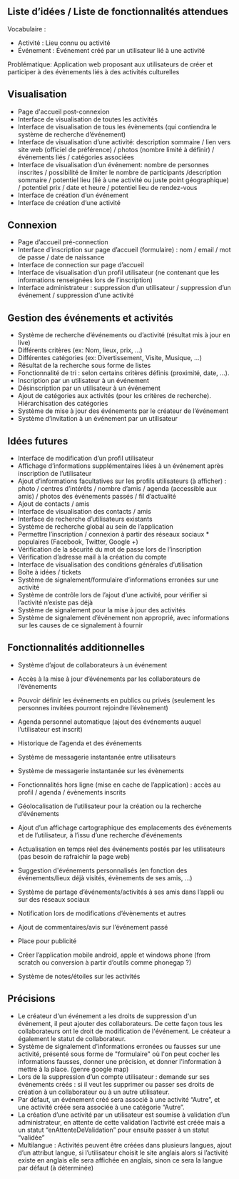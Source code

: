 ## Liste d’idées / Liste de fonctionnalités attendues

Vocabulaire :
* Activité : Lieu connu ou activité
* Événement : Événement créé par un utilisateur lié à une activité

Problématique: Application web proposant aux utilisateurs de créer et participer à des évènements liés à des activités culturelles

## Visualisation
* Page d'accueil post-connexion
* Interface de visualisation de toutes les activités
* Interface de visualisation de tous les évènements (qui contiendra le système de recherche d’événement)
* Interface de visualisation d’une activité: description sommaire / lien vers site web (officiel de préférence) / photos (nombre limité à définir) / événements liés / catégories associées
* Interface de visualisation d’un événement: nombre de personnes inscrites / possibilité de limiter le nombre de participants /description sommaire / potentiel lieu (lié à une activité ou juste point géographique) / potentiel prix / date et heure / potentiel lieu de rendez-vous
* Interface de création d’un événement
* Interface de création d’une activité

## Connexion
* Page d’accueil pré-connection
* Interface d’inscription sur page d’accueil (formulaire) : nom / email / mot de passe / date de naissance
* Interface de connection sur page d’accueil
* Interface de visualisation d’un profil utilisateur (ne contenant que les informations renseignées lors de l’inscription)
* Interface administrateur : suppression d’un utilisateur / suppression d’un événement / suppression d’une activité


## Gestion des événements et activités
* Système de recherche d’événements ou d’activité (résultat mis à jour en live)
* Différents critères (ex: Nom, lieux, prix, …)
* Différentes catégories (ex: Divertissement, Visite, Musique, …)
* Résultat de la recherche sous forme de listes
* Fonctionnalité de tri : selon certains critères définis (proximité, date,  …).
* Inscription par un utilisateur à un événement
* Désinscription par un utilisateur à un événement
* Ajout de catégories aux activités (pour les critères de recherche). Hiérarchisation des catégories
* Système de mise à jour des événements par le créateur de l’événement
* Système d’invitation à un événement par un utilisateur


## Idées futures
* Interface de modification d’un profil utilisateur
* Affichage d’informations supplémentaires liées à un événement après inscription de l’utilisateur
* Ajout d’informations facultatives sur les profils utilisateurs (à afficher) : photo / centres d’intérêts  / nombre d’amis / agenda (accessible aux amis)  / photos des événements passés / fil d’actualité
* Ajout de contacts / amis
* Interface de visualisation des contacts / amis
* Interface de recherche d’utilisateurs existants
* Système de recherche global au sein de l’application
* Permettre l’inscription / connexion à partir des réseaux sociaux * populaires (Facebook, Twitter, Google +)
* Vérification de la sécurité du mot de passe lors de l’inscription
* Vérification d’adresse mail à la création du compte
* Interface de visualisation des conditions générales d’utilisation
* Boîte à idées / tickets
* Système de signalement/formulaire d’informations erronées sur une activité
* Système de contrôle lors de l’ajout d’une activité, pour vérifier si l’activité n’existe pas déjà
* Système de signalement pour la mise à jour des activités
* Système de signalement d’événement non approprié, avec informations sur les causes de ce signalement à fournir


##  Fonctionnalités additionnelles
* Système d’ajout de collaborateurs à un événement
* Accès à la mise à jour d’événements par les collaborateurs de l’événements
* Pouvoir définir les événements en publics ou privés (seulement les personnes invitées pourront rejoindre l’évènement)
* Agenda personnel automatique (ajout des événements auquel l’utilisateur est inscrit)
* Historique de l’agenda et des événements
* Système de messagerie instantanée entre utilisateurs
* Système de messagerie instantanée sur les évènements
* Fonctionnalités hors ligne (mise en cache de l’application) : accès au profil / agenda / évènements inscrits
* Géolocalisation de l’utilisateur pour la création ou la recherche d’événements
* Ajout d’un affichage cartographique des emplacements des événements et de l’utilisateur, à l’issu d’une recherche d’événements
* Actualisation en temps réel des événements postés par les utilisateurs (pas besoin de rafraichir la page web)


* Suggestion d'événements personnalisés (en fonction des événements/lieux déjà visités, évènements de ses amis, …)
* Système de partage d’événements/activités à ses amis dans l’appli ou sur des réseaux sociaux
* Notification lors de modifications d’évènements et autres
* Ajout de commentaires/avis sur l’événement passé
* Place pour publicité
* Créer l’application mobile android, apple et windows phone (from scratch ou conversion à partir d’outils comme phonegap ?)
* Système de notes/étoiles sur les activités

## Précisions
* Le créateur d'un événement a les droits de suppression d'un événement, il peut ajouter des collaborateurs. De cette façon tous les collaborateurs ont le droit de modification de l'événement. Le créateur a également le statut de collaborateur.
* Système de signalement d'informations erronées ou fausses sur une activité, présenté sous forme de "formulaire" où l'on peut cocher les informations fausses, donner une précision, et donner l'information à mettre à la place. (genre google map)
* Lors de la suppression d’un compte utilisateur : demande sur ses événements créés : si il veut les supprimer ou passer ses droits de création à un collaborateur ou à un autre utilisateur.
* Par défaut, un événement créé sera associé à une activité “Autre”, et une activité créée sera associée à une catégorie “Autre”.
* La création d’une activité par un utilisateur est soumise à validation d’un administrateur, en attente de cette validation l’activité est créée mais a un statut “enAttenteDeValidation” pour ensuite passer à un statut “validée”
* Multilangue : Activités peuvent être créées dans plusieurs langues, ajout d’un attribut langue, si l’utilisateur choisit le site anglais alors si l’activité existe en anglais elle sera affichée en anglais, sinon ce sera la langue par défaut (à déterminée)
